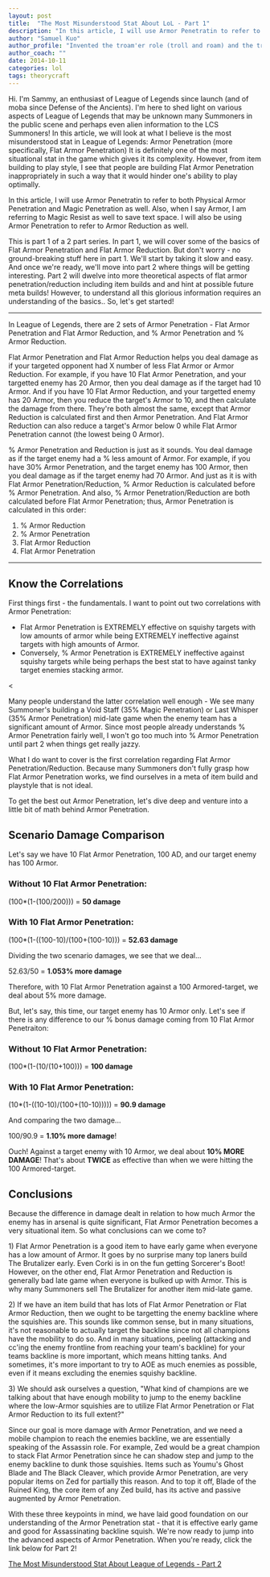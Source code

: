 ```yaml
---
layout: post
title:  "The Most Misunderstood Stat About LoL - Part 1"
description: "In this article, I will use Armor Penetratin to refer to both Physical Armor Penetration and Magic Penetration as well. Also, when I say Armor, I am referring to Magic Resist as well to save text space. I will also be using Armor Penetration to refer to Armor Reduction as well."
author: "Samuel Kuo"
author_profile: "Invented the troam'er role (troll and roam) and the triple brut. build (Youmu's Ghost Blade, Black Cleaver, and The Brutalizer)"
author_coach: ""
date: 2014-10-11
categories: lol
tags: theorycraft
---
```


<p>Hi. I'm Sammy, an enthusiast of League of Legends since launch (and of moba since Defense of the Ancients). I'm here to shed light on various aspects of League of Legends that may be unknown many Summoners in the public scene and perhaps even alien information to the LCS Summoners! In this article, we will look at what I believe is the most misunderstood stat in League of Legends: Armor Penetration (more specifically, Flat Armor Penetration) It is definitely one of the most situational stat in the game which gives it its complexity. However, from item building to play style, I see that people are building Flat Armor Penetration inappropriately in such a way that it would hinder one's ability to play optimally.</p>

<p>In this article, I will use Armor Penetratin to refer to both Physical Armor Penetration and Magic Penetration as well. Also, when I say Armor, I am referring to Magic Resist as well to save text space. I will also be using Armor Penetration to refer to Armor Reduction as well.</p>

<p>This is part 1 of a 2 part series. In part 1, we will cover some of the basics of Flat Armor Penetration and Flat Armor Reduction. But don't worry - no ground-breaking stuff here in part 1. We'll start by taking it slow and easy. And once we're ready, we'll move into part 2 where things will be getting interesting. Part 2 will dwelve into more theoretical aspects of flat armor penetration/reduction including item builds and  and hint at possible future meta builds! However, to understand all this glorious information requires an understanding of the basics.. So, let's get started!</p>

<hr>

<p>In League of Legends, there are 2 sets of Armor Penetration - Flat Armor Penetration and Flat Armor Reduction, and % Armor Penetration and % Armor Reduction.</p>

<p>Flat Armor Penetration and Flat Armor Reduction helps you deal damage as if your targeted opponent had X number of less Flat Armor or Armor Reduction. For example, if you have 10  Flat Armor Penetration, and your targetted enemy has 20 Armor, then you deal damage as if the target had 10 Armor. And if you have 10 Flat Armor Reduction, and your targetted enemy has 20 Armor, then you reduce the target's Armor to 10, and then calculate the damage from there. They're both almost the same, except that Armor Reduction is calculated first and then Armor Penetration. And Flat Armor Reduction can also reduce a target's Armor below 0 while Flat Armor Penetration cannot (the lowest being 0 Armor). </p>

<p>% Armor Penetration and Reduction is just as it sounds. You deal damage as if the target enemy had a % less amount of Armor. For example, if you have 30% Armor Penetration, and the target enemy has 100 Armor, then you deal damage as if the target enemy had 70 Armor. And just as it is with Flat Armor Penetration/Reduction, % Armor Reduction is calculated before % Armor Penetration. And also, % Armor Penetration/Reduction are both calculated before Flat Armor Penetration; thus, Armor Penetration is calculated in this order:</p>

<ol>
  <li>% Armor Reduction</li>
  <li>% Armor Penetration</li>
  <li>Flat Armor Reduction</li>
  <li>Flat Armor Penetration</li>
</ol>
<hr>

<h2>Know the Correlations</h2>
<p>First things first - the fundamentals. I want to point out two correlations with Armor Penetration:</p>
<ul>
  <li>Flat Armor Penetration is EXTREMELY effective on squishy targets with low amounts of armor while being EXTREMELY ineffective against targets with high amounts of Armor. </li>
  <li>Conversely, % Armor Penetration is EXTREMELY ineffective against squishy targets while being perhaps the best stat to have against tanky target enemies stacking armor. </li>
</ul><
<p>Many people understand the latter correlation well enough - We see many Summoner's building a Void Staff (35% Magic Penetration) or Last Whisper (35% Armor Penetration) mid-late game when the enemy team has a significant amount of Armor. Since most people already understands % Armor Penetration fairly well, I won't go too much into % Armor Penetration until part 2 when things get really jazzy. </p>
<p>What I do want to cover is the first correlation regarding Flat Armor Penetration/Reduction. Because many Summoners don't fully grasp how Flat Armor Penetration works, we find ourselves in a meta of item build and playstyle that is not ideal. </p>
<p>To get the best out Armor Penetration, let's dive deep and venture into a little bit of math behind Armor Penetration.</p>

<h2>Scenario Damage Comparison</h2>
<p>Let's say we have 10 Flat Armor Penetration, 100 AD, and our target enemy has 100 Armor. </p>
<h3>Without 10 Flat Armor Penetration:</h3>
<p>(100*(1-(100/200))) = <strong>50 damage</strong></p>
<h3>With 10 Flat Armor Penetration:</h3>
<p>(100*(1-((100-10)/(100+(100-10))) = <strong>52.63 damage</strong></p>
<p>Dividing the two scenario damages, we see that we deal... </p>
<p>52.63/50 = <strong>1.053% more damage</strong></p>
<p>Therefore, with 10 Flat Armor Penetration against a 100 Armored-target, we deal about 5% more damage. </p>
<p>But, let's say, this time, our target enemy has 10 Armor only. Let's see if there is any difference to our % bonus damage coming from 10 Flat Armor Penetraiton: </p>
<h3>Without 10 Flat Armor Penetration:</h3>
<p>(100*(1-(10/(10+100))) = <strong>100 damage</strong></p>
<h3>With 10 Flat Armor Penetration:</h3>
<p>(10*(1-((10-10)/(100+(10-10))))) = <strong>90.9 damage</strong></p>
<p>And comparing the two damage...</p>
<p>100/90.9 = <strong>1.10% more damage</strong>!
<p>Ouch! Against a target enemy with 10 Armor, we deal about <strong>10% MORE DAMAGE</strong>! That's about <strong>TWICE</strong> as effective than when we were hitting the 100 Armored-target.</p>

<h2>Conclusions</h2>
<p>Because the difference in damage dealt in relation to how much Armor the enemy has in arsenal is quite significant, Flat Armor Penetration becomes a very situational item. So what conclusions can we come to?</p>
<p>1) Flat Armor Penetration is a good item to have early game when everyone has a low amount of Armor. It goes by no surprise many top laners build The Brutalizer early. Even Corki is in on the fun getting Sorcerer's Boot! However, on the other end, Flat Armor Penetration and Reduction is generally bad late game when everyone is bulked up with Armor. This is why many Summoners sell The Brutalizer for another item mid-late game.</p>
<p>2) If we have an item build that has lots of Flat Armor Penetration or Flat Armor Reduction, then we ought to be targetting the enemy backline where the squishies are. This sounds like common sense, but in many situations, it's not reasonable to actually target the backline since not all champions have the mobility to do so. And in many situations, peeling (attacking and cc'ing the enemy frontline from reaching your team's backline) for your teams backline is more important, which means hitting tanks. And sometimes, it's more important to try to AOE as much enemies as possible, even if it means excluding the enemies squishy backline. </p>
<p>3) We should ask ourselves a question, "What kind of champions are we talking about that have enough mobility to jump to the enemy backline where the low-Armor squishies are to utilize Flat Armor Penetration or Flat Armor Reduction to its full extent?" </p>
<p>Since our goal is more damage with Armor Penetration, and we need a mobile champion to reach the enemies backline, we are essentially speaking of the Assassin role. For example,  Zed would be a great champion to stack Flat Armor Penetration since he can shadow step and jump to the enemy backline to dunk those squishies. Items such as Youmu's Ghost Blade and The Black Cleaver, which provide Armor Penetration, are very popular items on Zed for partially this reason. And to top it off,  Blade of the Ruined King, the core item of any Zed build, has its active and passive augmented by Armor Penetration. </p>
<p>With these three keypoints in mind, we have laid good foundation on our understanding of the Armor Penetration stat - that it is effective early game and good for Assassinating backline squish. We're now ready to jump into the advanced aspects of Armor Penetration. When you're ready, click the link below for Part 2! </p>

<p><a href="/lol/the-most-misunderstood-stat-about-lol-2">The Most Misunderstood Stat About League of Legends - Part 2</a></p>
